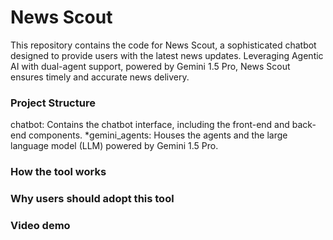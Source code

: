 # News Scout
This repository contains the code for News Scout, a sophisticated chatbot designed to provide users with the latest news updates. Leveraging Agentic AI with dual-agent support, powered by Gemini 1.5 Pro, News Scout ensures timely and accurate news delivery.

### Project Structure
chatbot: Contains the chatbot interface, including the front-end and back-end components.
*gemini_agents: Houses the agents and the large language model (LLM) powered by Gemini 1.5 Pro.

### How the tool works

### Why users should adopt this tool

### Video demo
